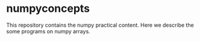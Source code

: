 # numpyconcepts
This repository contains the numpy practical content. Here we describe the some programs on numpy arrays.
